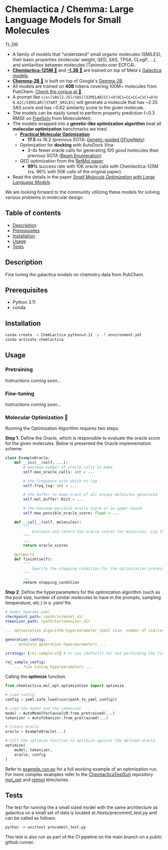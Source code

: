 # Chemlactica / Chemma: Large Language Models for Small Molecules

TL;DR
* A family of models that "understand" small organic molecules (SMILES), their basic properties (molecular weight, QED, SAS, TPSA, CLogP, ...), and similarities between molecules (Tanimoto over ECFC4).
* [**Chemlactica-125M** 🤗](https://huggingface.co/yerevann/chemlactica-125m) and [**-1.3B** 🤗](https://huggingface.co/yerevann/chemlactica-1.3b) are trained on top of Meta's [Galactica models](https://huggingface.co/facebook/galactica-1.3b).
* [**Chemma-2B** 🤗](https://huggingface.co/yerevann/chemma-2b) is built on top of Google's [Gemma-2B](https://huggingface.co/google/gemma-2b).
* All models are trained on **40B** tokens covering 100M+ molecules from PubChem. [Check the corpus at 🤗](https://huggingface.co/datasets/yerevann/PubChemForLM).
* A prompt like `</s>[SAS]2.25[/SAS][SIMILAR]CC(=O)OC1=CC=CC=C1C(=O)O 0.62[/SIMILAR][START_SMILES]` will generate a molecule that has ~2.25 SAS score and has ~0.62 similarity score to the given molecule.
* The models can be easily tuned to perform property prediction (~0.3 RMSE on [FreeSolv](https://paperswithcode.com/sota/molecular-property-prediction-on-freesolv) from MoleculeNet).
* The models wrapped into a **genetic-like optimization algorithm** beat all **molecular optimization** benchmarks we tried.
  * [**Practical Molecular Optimization**](https://arxiv.org/abs/2206.12411)
    * **17.5** vs 16.2 (previous SOTA: [Genetic-guided GFlowNets](https://arxiv.org/abs/2402.05961)).
  * Optimization for **docking** with AutoDock Vina
    * 3-4x fewer oracle calls for generating 100 _good_ molecules than previous SOTA ([Beam Enumeration](https://arxiv.org/abs/2309.13957)).
  * QED optimization from the [RetMol paper](https://arxiv.org/abs/2208.11126)
    * **99%** success rate with 10K oracle calls with Chemlactica-125M (vs. 96% with 50K calls of the original paper).
* Read the details in the paper [_Small Molecule Optimization with Large Language Models_](https://yerevann.com/papers/small-molecule-optimization-with-large-language-models.pdf).

We are looking forward to the community utilizing these models for solving various problems in molecular design.

## Table of contents
- [Description](#Description)
- [Prerequisites](#Prerequisites)
- [Installation](#Installation)
- [Usage](#Usage)
- [Tests](#Tests)

## Description
Fine tuning the galactica models on chemistry data from PubChem.
## Prerequisites
- Python 3.11
- conda
## Installation
```bash
conda create -n ChemLactica python=3.11 -y -f environment.yml
conda activate chemlactica
```

## Usage
### Pretraining
Instructions coming soon...

### Fine-tuning
Instructions coming soon...

### Molecular Optimization 🎯
Running the Optimization Algorithm requires two steps:

**Step 1.** Define the Oracle, which is responsible to evaluate the oracle score for the given molecules. Below is presented the Oracle implementation scheme.

```python
class ExampleOracle:
    def __init__(self, ...):
        # maximum number of oracle calls to make
        self.max_oracle_calls: int = ...

        # the frequence with which to log
        self.freq_log: int = ...

        # the buffer to keep track of all unique molecules generated
        self.mol_buffer: Dict = ...

        # the maximum possible oracle score or an upper bound
        self.max_possible_oracle_score: float = ... 

    def __call__(self, molecules):
        """
            Evaluate and return the oracle scores for molecules. Log the intermediate results if necessary.
        """
        ...
        return oracle_scores

    @property
    def finish(self):
        """ 
            Specify the stopping condition for the optimization process.
        """
        ...
        return stopping_condition
```

**Step 2**. Define the hyperparameters for the optimization algorithm (such as the pool size, number of similar molecules to have in the prompts, sampling temperature, etc.) in a *.yaml* file.

```yaml
# model_hparams.yaml
checkpoint_path: /path/to/model_dir
tokenizer_path: /path/to/tokenizer_dir

... optimization algorithm hyperparameter (pool size, number of similar molecules to use, etc.) ...

generation_config:
  ... molecule generation hyperparameters ...

strategy: [rej-sample-v2] # or use [default] for not performing the fine-tuning step during the optimization.

rej_sample_config:
    ... fine tuning hyperparameters ...
```

Calling the **optimize** function.

```python
from chemlactica.mol_opt.optimization import optimize

# Load config
config = yaml.safe_load(open(path_to_yaml_config))

# Load the model and the tokenizer
model = AutoModelForCausalLM.from_pretrained(...)
tokenizer = AutoTokenizer.from_pretrained(...)

# Create Oracle
oracle = ExampleOracle(...)

# Call the optimize function to optimize against the defined oracle
optimize(
    model, tokenizer,
    oracle, config
)
```

Refer to [example_run.py](https://github.com/YerevaNN/ChemLactica/blob/main/chemlactica/mol_opt/example_run.py) for a full working example of an optimization run. For more complex examples refer to the [ChemlacticaTestSuit]() repository [mol_opt]() and [retmol]() directories.

## Tests
The test for running the a small sized model with the same
architecture as galactica on a small set of data is located at /tests/precommit_test.py and can be called as follows:
``` bash
python -m unittest precommit_test.py
```
This test is also run as part of the CI pipeline on the main branch on a public github runner.
